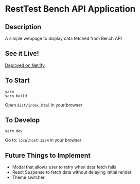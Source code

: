 # RestTest Bench API Application

## Description

A simple webpage to display data fetched from Bench API

## See it Live!

[Deployed on Netlify](https://resttest-bench-darren-matis-mei.netlify.app)

## To Start

```
yarn
yarn build
```

Open `dist/index.html` in your browser

## To Develop

```
yarn dev
```

Go to: `localhost:1234` in your browser

## Future Things to Implement

- Modal that allows user to retry when data fetch fails
- React Suspense to fetch data without delaying initial render
- Theme switcher
